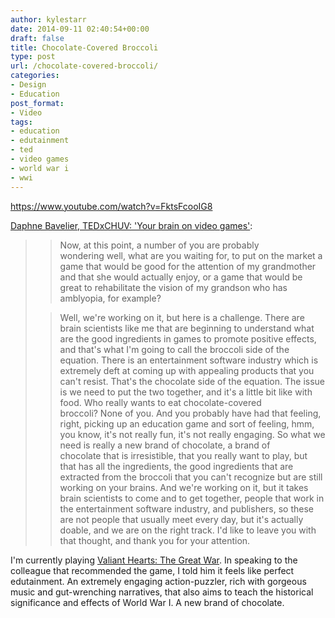 ```yaml
---
author: kylestarr
date: 2014-09-11 02:40:54+00:00
draft: false
title: Chocolate-Covered Broccoli
type: post
url: /chocolate-covered-broccoli/
categories:
- Design
- Education
post_format:
- Video
tags:
- education
- edutainment
- ted
- video games
- world war i
- wwi
---
```


https://www.youtube.com/watch?v=FktsFcooIG8


[Daphne Bavelier, TEDxCHUV: 'Your brain on video games'](http://www.ted.com/talks/daphne_bavelier_your_brain_on_video_games):





<blockquote>

> 
> Now, at this point, a number of you are probably wondering well, what are you waiting for, to put on the market a game that would be good for the attention of my grandmother and that she would actually enjoy, or a game that would be great to rehabilitate the vision of my grandson who has amblyopia, for example?
> 
> 

> 
> Well, we're working on it, but here is a challenge. There are brain scientists like me that are beginning to understand what are the good ingredients in games to promote positive effects, and that's what I'm going to call the broccoli side of the equation. There is an entertainment software industry which is extremely deft at coming up with appealing products that you can't resist. That's the chocolate side of the equation. The issue is we need to put the two together, and it's a little bit like with food. Who really wants to eat chocolate-covered broccoli? None of you. And you probably have had that feeling, right, picking up an education game and sort of feeling, hmm, you know, it's not really fun, it's not really engaging. So what we need is really a new brand of chocolate, a brand of chocolate that is irresistible, that you really want to play, but that has all the ingredients, the good ingredients that are extracted from the broccoli that you can't recognize but are still working on your brains. And we're working on it, but it takes brain scientists to come and to get together, people that work in the entertainment software industry, and publishers, so these are not people that usually meet every day, but it's actually doable, and we are on the right track. I'd like to leave you with that thought, and thank you for your attention.
> 
> 
</blockquote>


I'm currently playing [Valiant Hearts: The Great War](https://itunes.apple.com/us/app/valiant-hearts-the-great-war/id840190360?mt=8). In speaking to the colleague that recommended the game, I told him it feels like perfect edutainment. An extremely engaging action-puzzler, rich with gorgeous music and gut-wrenching narratives, that also aims to teach the historical significance and effects of World War I. A new brand of chocolate.
